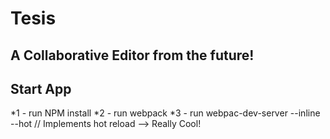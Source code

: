 # Tesis #
## A Collaborative Editor from the future! ##

## Start App ##
 *1 - run NPM install
 *2 - run webpack
 *3 - run webpac-dev-server --inline --hot // Implements hot reload --> Really Cool!
